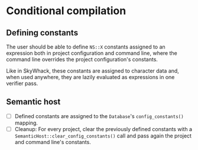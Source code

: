 # Conditional compilation

## Defining constants

The user should be able to define `NS::X` constants assigned to an expression both in project configuration and command line, where the command line overrides the project configuration's constants.

Like in SkyWhack, these constants are assigned to character data and, when used anywhere, they are lazily evaluated as expressions in one verifier pass.

## Semantic host

* [ ] Defined constants are assigned to the `Database`'s `config_constants()` mapping.
* [ ] Cleanup: For every project, clear the previously defined constants with a `SemanticHost::clear_config_constants()` call and pass again the project and command line's constants.